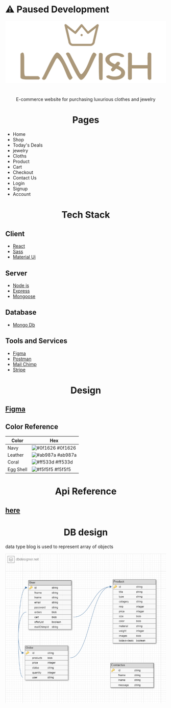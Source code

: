 # ⚠ Paused Development

<div align='center'>
<img src='./client/public/assets/logo.png' />
</div>

<h1></h1>
<p align='center'> E-commerce website for purchasing luxurious clothes and jewelry</p>

<h1 align='center'>Pages</h1>

<ul>
<li>Home</li>
<li>Shop</li>
<li>Today's Deals</li>
<li>jewelry</li>
<li>Cloths</li>
<li>Product</li>
<li>Cart</li>
<li>Checkout</li>
<li>Contact Us</li>
<li>Login</li>
<li>Signup</li>
<li>Account</li>
</ul>

<h1 align='center'>Tech Stack</h1>

<h2>Client</h2>

<ul>
<li><a href="https://reactjs.org/">React</a></li>
<li><a href="https://sass-lang.com/">Sass</a></li>
<li><a href="https://mui.com/">Material Ui</a></li>
</ul>

<h2 >Server</h2>
<ul>
<li><a href='https://nodejs.org/'>Node js</a></li>
<li><a href='http://expressjs.com/'>Express</a></li>
<li><a href='https://mongoosejs.com/'>Mongoose</a></li>
</ul>

<h2>Database</h2>

<ul>
<li><a href='https://www.mongodb.com/'>Mongo Db</a></li>
</ul>

<h2>Tools and Services</h2>
<ul>
<li><a href='http://figma.com'>Figma</a></li>
<li><a href='http://postman.com'>Postman</a></li>
<li><a href='https://mailchimp.com/'>Mail Chimp</a></li>
<li><a href='https://stripe.com/'>Stripe</a></li>
</ul>

<h1 align='center'>Design</h1>

<h2><a href='https://www.figma.com/file/otd5qsxrSu2PFr7Lxp4ka8/Lavish?node-id=2%3A2'>Figma</a></h2>

<h2>Color Reference</h2>

| Color     | Hex                                                              |
| --------- | ---------------------------------------------------------------- |
| Navy      | ![#0f1626](https://via.placeholder.com/10/0f1626?text=+) #0f1626 |
| Leather   | ![#ab987a](https://via.placeholder.com/10/ab987a?text=+) #ab987a |
| Coral     | ![#ff533d](https://via.placeholder.com/10/ff533d?text=+) #ff533d |
| Egg Shell | ![#f5f5f5](https://via.placeholder.com/10/f5f5f5?text=+) #f5f5f5 |

<h1 align='center'>Api Reference</h1>
<h2>
<a href='./API-REFERENCE.md'>here</a>
</h2>

<h1 align='center'>DB design</h1>

<p>data type blog is used to represent array of objects</p>
<img src='./DB-design.png' />
